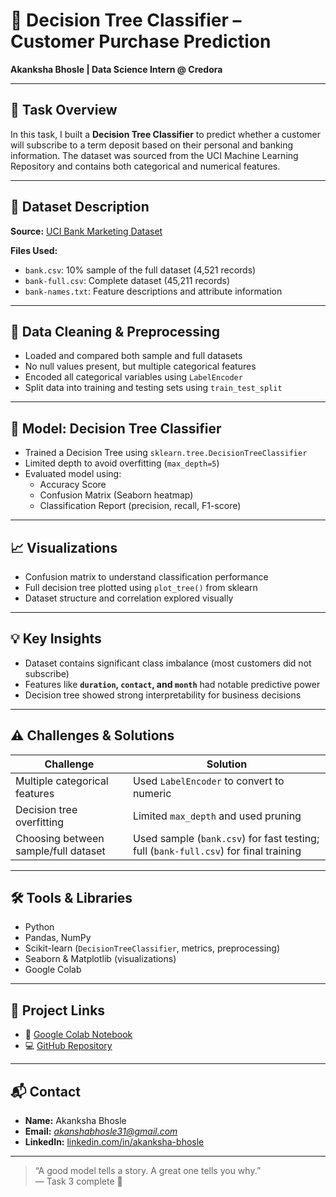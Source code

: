 # 🌳 Decision Tree Classifier – Customer Purchase Prediction  
**Akanksha Bhosle | Data Science Intern @ Credora**

---

## 📌 Task Overview

In this task, I built a **Decision Tree Classifier** to predict whether a customer will subscribe to a term deposit based on their personal and banking information. The dataset was sourced from the UCI Machine Learning Repository and contains both categorical and numerical features.

---

## 📂 Dataset Description

**Source:** [UCI Bank Marketing Dataset](https://archive.ics.uci.edu/dataset/222/bank+marketing)

**Files Used:**
- `bank.csv`: 10% sample of the full dataset (4,521 records)
- `bank-full.csv`: Complete dataset (45,211 records)
- `bank-names.txt`: Feature descriptions and attribute information

---

## 🧹 Data Cleaning & Preprocessing

- Loaded and compared both sample and full datasets
- No null values present, but multiple categorical features
- Encoded all categorical variables using `LabelEncoder`
- Split data into training and testing sets using `train_test_split`

---

## 🌳 Model: Decision Tree Classifier

- Trained a Decision Tree using `sklearn.tree.DecisionTreeClassifier`
- Limited depth to avoid overfitting (`max_depth=5`)
- Evaluated model using:
  - Accuracy Score
  - Confusion Matrix (Seaborn heatmap)
  - Classification Report (precision, recall, F1-score)

---

## 📈 Visualizations

- Confusion matrix to understand classification performance
- Full decision tree plotted using `plot_tree()` from sklearn
- Dataset structure and correlation explored visually

---

## 💡 Key Insights

- Dataset contains significant class imbalance (most customers did not subscribe)
- Features like **`duration`, `contact`, and `month`** had notable predictive power
- Decision tree showed strong interpretability for business decisions

---

## ⚠️ Challenges & Solutions

| Challenge | Solution |
|----------|----------|
| Multiple categorical features | Used `LabelEncoder` to convert to numeric |
| Decision tree overfitting | Limited `max_depth` and used pruning |
| Choosing between sample/full dataset | Used sample (`bank.csv`) for fast testing; full (`bank-full.csv`) for final training |

---

## 🛠️ Tools & Libraries

- Python  
- Pandas, NumPy  
- Scikit-learn (`DecisionTreeClassifier`, metrics, preprocessing)  
- Seaborn & Matplotlib (visualizations)  
- Google Colab

---

## 🔗 Project Links

- 📓 [Google Colab Notebook](https://colab.research.google.com/drive/1K0e8pLNscHsNqsSHPOKehOdl3D4rR_SD#scrollTo=-1I3lU_Sbf_F)  
- 💻 [GitHub Repository](https://github.com/akanksha21-maker)

---

## 📬 Contact

- **Name:** Akanksha Bhosle  
- **Email:** *akanshabhosle31@gmail.com*  
- **LinkedIn:** [linkedin.com/in/akanksha-bhosle](https://www.linkedin.com/in/akanksha-bhosle)

---

> “A good model tells a story. A great one tells you why.”  
> — Task 3 complete 🚀
